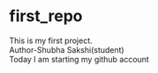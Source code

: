# first_repo
This is my first project.
<br>
Author-<bold>Shubha Sakshi(student) <bold/>
<br>
Today I am starting my github account
